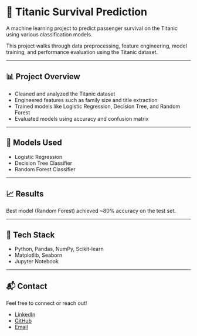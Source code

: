 # 🚢 Titanic Survival Prediction

A machine learning project to predict passenger survival on the Titanic using various classification models.

This project walks through data preprocessing, feature engineering, model training, and performance evaluation using the Titanic dataset.

---

## 📊 Project Overview

- Cleaned and analyzed the Titanic dataset
- Engineered features such as family size and title extraction
- Trained models like Logistic Regression, Decision Tree, and Random Forest
- Evaluated models using accuracy and confusion matrix

---

## 🧠 Models Used

- Logistic Regression
- Decision Tree Classifier
- Random Forest Classifier

---

## 📈 Results

Best model (Random Forest) achieved ~80% accuracy on the test set.

---

## 🔧 Tech Stack

- Python, Pandas, NumPy, Scikit-learn
- Matplotlib, Seaborn
- Jupyter Notebook

---

## 📬 Contact

Feel free to connect or reach out!

- [LinkedIn](https://www.linkedin.com/in/reza-alizadeh-6a5847244/)
- [GitHub](https://github.com/rezaalizadeh)
- [Email](mailto:rezaalizaadeh@gmail.com)
